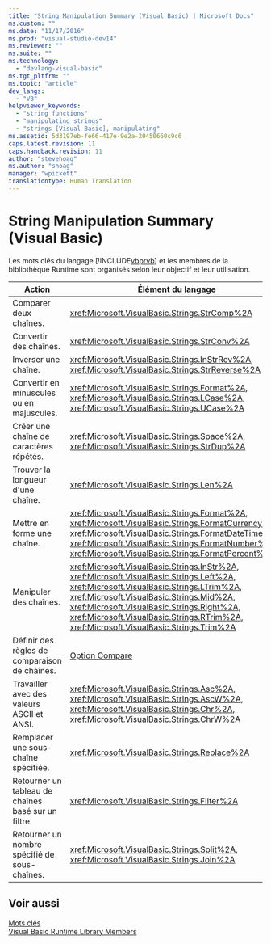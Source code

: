 ```yaml
---
title: "String Manipulation Summary (Visual Basic) | Microsoft Docs"
ms.custom: ""
ms.date: "11/17/2016"
ms.prod: "visual-studio-dev14"
ms.reviewer: ""
ms.suite: ""
ms.technology: 
  - "devlang-visual-basic"
ms.tgt_pltfrm: ""
ms.topic: "article"
dev_langs: 
  - "VB"
helpviewer_keywords: 
  - "string functions"
  - "manipulating strings"
  - "strings [Visual Basic], manipulating"
ms.assetid: 5d3197eb-fe66-417e-9e2a-20450660c9c6
caps.latest.revision: 11
caps.handback.revision: 11
author: "stevehoag"
ms.author: "shoag"
manager: "wpickett"
translationtype: Human Translation
---
```

# String Manipulation Summary (Visual Basic)
Les mots clés du langage [!INCLUDE[vbprvb](../../../csharp/programming-guide/concepts/linq/includes/vbprvb_md.md)] et les membres de la bibliothèque Runtime sont organisés selon leur objectif et leur utilisation.  
  
|Action|Élément du langage|  
|------------|------------------------|  
|Comparer deux chaînes.|<xref:Microsoft.VisualBasic.Strings.StrComp%2A>|  
|Convertir des chaînes.|<xref:Microsoft.VisualBasic.Strings.StrConv%2A>|  
|Inverser une chaîne.|<xref:Microsoft.VisualBasic.Strings.InStrRev%2A>, <xref:Microsoft.VisualBasic.Strings.StrReverse%2A>|  
|Convertir en minuscules ou en majuscules.|<xref:Microsoft.VisualBasic.Strings.Format%2A>, <xref:Microsoft.VisualBasic.Strings.LCase%2A>, <xref:Microsoft.VisualBasic.Strings.UCase%2A>|  
|Créer une chaîne de caractères répétés.|<xref:Microsoft.VisualBasic.Strings.Space%2A>, <xref:Microsoft.VisualBasic.Strings.StrDup%2A>|  
|Trouver la longueur d'une chaîne.|<xref:Microsoft.VisualBasic.Strings.Len%2A>|  
|Mettre en forme une chaîne.|<xref:Microsoft.VisualBasic.Strings.Format%2A>, <xref:Microsoft.VisualBasic.Strings.FormatCurrency%2A>, <xref:Microsoft.VisualBasic.Strings.FormatDateTime%2A>, <xref:Microsoft.VisualBasic.Strings.FormatNumber%2A>, <xref:Microsoft.VisualBasic.Strings.FormatPercent%2A>|  
|Manipuler des chaînes.|<xref:Microsoft.VisualBasic.Strings.InStr%2A>, <xref:Microsoft.VisualBasic.Strings.Left%2A>, <xref:Microsoft.VisualBasic.Strings.LTrim%2A>, <xref:Microsoft.VisualBasic.Strings.Mid%2A>, <xref:Microsoft.VisualBasic.Strings.Right%2A>, <xref:Microsoft.VisualBasic.Strings.RTrim%2A>, <xref:Microsoft.VisualBasic.Strings.Trim%2A>|  
|Définir des règles de comparaison de chaînes.|[Option Compare](../../../visual-basic/language-reference/statements/option-compare-statement.md)|  
|Travailler avec des valeurs ASCII et ANSI.|<xref:Microsoft.VisualBasic.Strings.Asc%2A>, <xref:Microsoft.VisualBasic.Strings.AscW%2A>, <xref:Microsoft.VisualBasic.Strings.Chr%2A>, <xref:Microsoft.VisualBasic.Strings.ChrW%2A>|  
|Remplacer une sous\-chaîne spécifiée.|<xref:Microsoft.VisualBasic.Strings.Replace%2A>|  
|Retourner un tableau de chaînes basé sur un filtre.|<xref:Microsoft.VisualBasic.Strings.Filter%2A>|  
|Retourner un nombre spécifié de sous\-chaînes.|<xref:Microsoft.VisualBasic.Strings.Split%2A>, <xref:Microsoft.VisualBasic.Strings.Join%2A>|  
  
## Voir aussi  
 [Mots clés](../../../visual-basic/language-reference/keywords/index.md)   
 [Visual Basic Runtime Library Members](../../../visual-basic/language-reference/runtime-library-members.md)